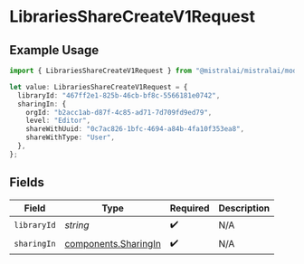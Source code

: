 # LibrariesShareCreateV1Request

## Example Usage

```typescript
import { LibrariesShareCreateV1Request } from "@mistralai/mistralai/models/operations";

let value: LibrariesShareCreateV1Request = {
  libraryId: "467ff2e1-825b-46cb-bf8c-5566181e0742",
  sharingIn: {
    orgId: "b2acc1ab-d87f-4c85-ad71-7d709fd9ed79",
    level: "Editor",
    shareWithUuid: "0c7ac826-1bfc-4694-a84b-4fa10f353ea8",
    shareWithType: "User",
  },
};
```

## Fields

| Field                                                        | Type                                                         | Required                                                     | Description                                                  |
| ------------------------------------------------------------ | ------------------------------------------------------------ | ------------------------------------------------------------ | ------------------------------------------------------------ |
| `libraryId`                                                  | *string*                                                     | :heavy_check_mark:                                           | N/A                                                          |
| `sharingIn`                                                  | [components.SharingIn](../../models/components/sharingin.md) | :heavy_check_mark:                                           | N/A                                                          |